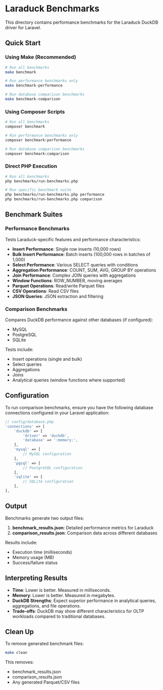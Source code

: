 # Laraduck Benchmarks

This directory contains performance benchmarks for the Laraduck DuckDB driver for Laravel.

## Quick Start

### Using Make (Recommended)

```bash
# Run all benchmarks
make benchmark

# Run performance benchmarks only
make benchmark-performance

# Run database comparison benchmarks
make benchmark-comparison
```

### Using Composer Scripts

```bash
# Run all benchmarks
composer benchmark

# Run performance benchmarks only
composer benchmark:performance

# Run database comparison benchmarks
composer benchmark:comparison
```

### Direct PHP Execution

```bash
# Run all benchmarks
php benchmarks/run-benchmarks.php

# Run specific benchmark suite
php benchmarks/run-benchmarks.php performance
php benchmarks/run-benchmarks.php comparison
```

## Benchmark Suites

### Performance Benchmarks

Tests Laraduck-specific features and performance characteristics:

- **Insert Performance**: Single row inserts (10,000 rows)
- **Bulk Insert Performance**: Batch inserts (100,000 rows in batches of 1,000)
- **Select Performance**: Various SELECT queries with conditions
- **Aggregation Performance**: COUNT, SUM, AVG, GROUP BY operations
- **Join Performance**: Complex JOIN queries with aggregations
- **Window Functions**: ROW_NUMBER, moving averages
- **Parquet Operations**: Read/write Parquet files
- **CSV Operations**: Read CSV files
- **JSON Queries**: JSON extraction and filtering

### Comparison Benchmarks

Compares DuckDB performance against other databases (if configured):

- MySQL
- PostgreSQL
- SQLite

Tests include:

- Insert operations (single and bulk)
- Select queries
- Aggregations
- Joins
- Analytical queries (window functions where supported)

## Configuration

To run comparison benchmarks, ensure you have the following database connections configured in your Laravel application:

```php
// config/database.php
'connections' => [
    'duckdb' => [
        'driver' => 'duckdb',
        'database' => ':memory:',
    ],
    'mysql' => [
        // MySQL configuration
    ],
    'pgsql' => [
        // PostgreSQL configuration
    ],
    'sqlite' => [
        // SQLite configuration
    ],
],
```

## Output

Benchmarks generate two output files:

1. **benchmark_results.json**: Detailed performance metrics for Laraduck
2. **comparison_results.json**: Comparison data across different databases

Results include:

- Execution time (milliseconds)
- Memory usage (MB)
- Success/failure status

## Interpreting Results

- **Time**: Lower is better. Measured in milliseconds.
- **Memory**: Lower is better. Measured in megabytes.
- **DuckDB Strengths**: Expect superior performance in analytical queries, aggregations, and file operations.
- **Trade-offs**: DuckDB may show different characteristics for OLTP workloads compared to traditional databases.

## Clean Up

To remove generated benchmark files:

```bash
make clean
```

This removes:

- benchmark_results.json
- comparison_results.json
- Any generated Parquet/CSV files
